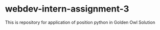 # webdev-intern-assignment-3
This is repository for application of position python in Golden Owl Solution
